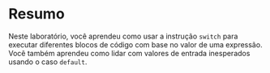 # Resumo

Neste laboratório, você aprendeu como usar a instrução `switch` para executar diferentes blocos de código com base no valor de uma expressão. Você também aprendeu como lidar com valores de entrada inesperados usando o caso `default`.
